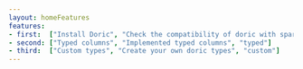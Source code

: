 ```yaml
---
layout: homeFeatures
features:
- first:  ["Install Doric", "Check the compatibility of doric with spark and how to install it", "installation"]
- second: ["Typed columns", "Implemented typed columns", "typed"]
- third:  ["Custom types", "Create your own doric types", "custom"]
---
```

